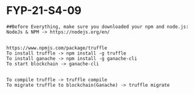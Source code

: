 # FYP-21-S4-09

	##Before Everything, make sure you downloaded your npm and node.js:
	NodeJs & NPM -> https://nodejs.org/en/


	https://www.npmjs.com/package/truffle
	To install truffle -> npm install -g truffle
	To install ganache -> npm install -g ganache-cli
	To start blockchain -> ganache-cli


	To compile truffle -> truffle compile
	To migrate truffle to blockchain(Ganache) -> truffle migrate

